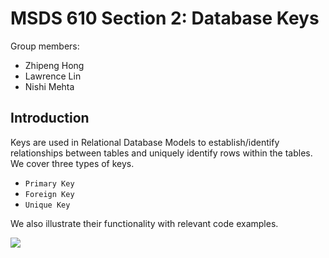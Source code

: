 # MSDS 610 Section 2: Database Keys

Group members:
- Zhipeng Hong
- Lawrence Lin
- Nishi Mehta

## Introduction
Keys are used in Relational Database Models to establish/identify relationships between 
tables and uniquely identify rows within the tables. We cover three types of
keys.

- `Primary Key`
- `Foreign Key`
- `Unique Key`

We also illustrate their functionality with relevant code examples.

![]('ex.jpeg')



